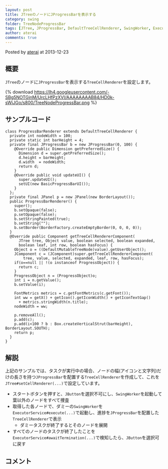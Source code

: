 ```yaml
---
layout: post
title: JTreeのノードにJProgressBarを表示する
category: swing
folder: TreeNodeProgressBar
tags: [JTree, JProgressBar, DefaultTreeCellRenderer, SwingWorker, ExecutorService]
author: aterai
comments: true
---
```


Posted by [aterai](http://terai.xrea.jp/aterai.html) at 2013-12-23

## 概要
`JTree`のノードに`JProgressBar`を表示する`TreeCellRenderer`を設定します。

{% download https://lh4.googleusercontent.com/-SBg5NOTGinM/UrcLHfPzXVI/AAAAAAAAB84/HD0k-sWiJGo/s800/TreeNodeProgressBar.png %}

## サンプルコード
<pre class="prettyprint"><code>class ProgressBarRenderer extends DefaultTreeCellRenderer {
  private int nodeWidth = 100;
  private static int barHeight = 4;
  private final JProgressBar b = new JProgressBar(0, 100) {
    @Override public Dimension getPreferredSize() {
      Dimension d = super.getPreferredSize();
      d.height = barHeight;
      d.width  = nodeWidth;
      return d;
    }
    @Override public void updateUI() {
      super.updateUI();
      setUI(new BasicProgressBarUI());
    }
  };
  private final JPanel p = new JPanel(new BorderLayout());
  public ProgressBarRenderer() {
    super();
    b.setOpaque(false);
    p.setOpaque(false);
    b.setStringPainted(true);
    b.setString("");
    b.setBorder(BorderFactory.createEmptyBorder(0, 0, 0, 0));
  }
  @Override public Component getTreeCellRendererComponent(
      JTree tree, Object value, boolean selected, boolean expanded,
      boolean leaf, int row, boolean hasFocus) {
    Object o = ((DefaultMutableTreeNode)value).getUserObject();
    JComponent c = (JComponent)super.getTreeCellRendererComponent(
        tree, value, selected, expanded, leaf, row, hasFocus);
    if(o==null || !(o instanceof ProgressObject)) {
      return c;
    }
    ProgressObject n = (ProgressObject)o;
    int i = n.getValue();
    b.setValue(i);

    FontMetrics metrics = c.getFontMetrics(c.getFont());
    int ww = getX() + getIcon().getIconWidth() + getIconTextGap()
      + metrics.stringWidth(n.title);
    nodeWidth = ww;

    p.removeAll();
    p.add(c);
    p.add(i&lt;100 ? b : Box.createVerticalStrut(barHeight), BorderLayout.SOUTH);
    return p;
  }
}
</code></pre>

## 解説
上記のサンプルでは、タスクが実行中の場合、ノードの幅(アイコンと文字列)だけの長さを持つ`JProgressBar`を配置する`TreeCellRenderer`を作成して、これを`JTree#setCellRenderer(...)`で設定しています。

- スタートボタンを押すと、`JButton`を選択不可にし、`SwingWorker`を起動して葉以外のノードをすべて捜査
- 取得した各ノードで、ダミーの`SwingWorker`を`ExecutorService#execute(...)`で起動し、進捗を`JProgressBar`を配置した`TreeCellRenderer`で表示
    - ダミータスクが終了するとそのノードを展開
- すべてのノードのタスクが終了したことを`ExecutorService#awaitTermination(...)`で検知したら、`JButton`を選択可に戻す

<!-- dummy comment line for breaking list -->

## コメント
